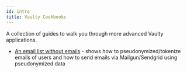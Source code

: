 ```yaml
---
id: intro
title: Vaulty Cookbooks
---
```


A collection of guides to walk you through more advanced Vaulty applications.

* [An email list without emails](./email-list-with-protected-emails) - shows how to pseudonymized/tokenize emails of users and how to send emails via Mailgun/Sendgrid using pseudonymized data

